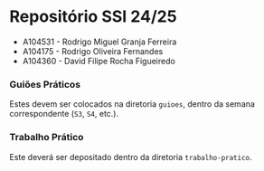 # Repositório SSI 24/25

- A104531 - Rodrigo Miguel Granja Ferreira
- A104175 - Rodrigo Oliveira Fernandes
- A104360 - David Filipe Rocha Figueiredo

### Guiões Práticos

Estes devem ser colocados na diretoria `guioes`, dentro da semana correspondente (`S3`, `S4`, etc.).

### Trabalho Prático

Este deverá ser depositado dentro da diretoria `trabalho-pratico`.
